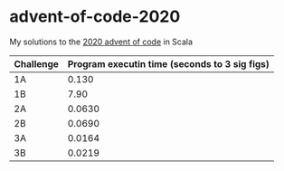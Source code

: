 # advent-of-code-2020
My solutions to the [2020 advent of code](adventofcode.com/2019) in Scala

| Challenge      | Program executin time (seconds to 3 sig figs) |
| ----------- | ----------- |
|1A|0.130|
|1B|7.90|
|2A|0.0630|
|2B|0.0690|
|3A|0.0164|
|3B|0.0219|

